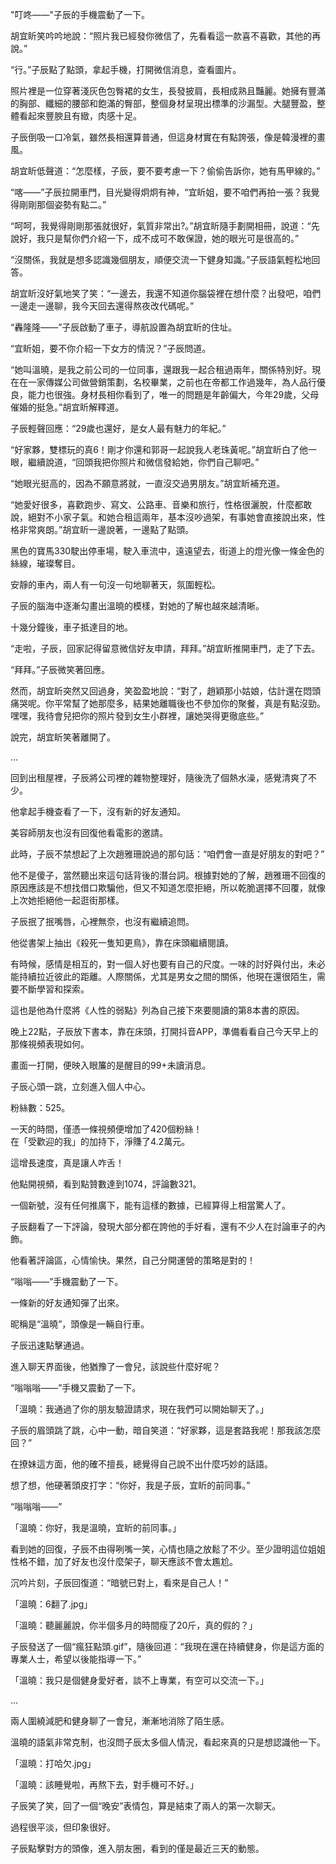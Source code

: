 "叮咚——"子辰的手機震動了一下。

胡宜盺笑吟吟地說：“照片我已經發你微信了，先看看這一款喜不喜歡，其他的再說。”

“行。”子辰點了點頭，拿起手機，打開微信消息，查看圖片。

照片裡是一位穿著淺灰色包臀裙的女生，長發披肩，長相成熟且豔麗。她擁有豐滿的胸部、纖細的腰部和飽滿的臀部，整個身材呈現出標準的沙漏型。大腿豐盈，整體看起來豐腴且有緻，肉感十足。

子辰倒吸一口冷氣，雖然長相還算普通，但這身材實在有點誇張，像是韓漫裡的畫風。

胡宜盺低聲道：“怎麼樣，子辰，要不要考慮一下？偷偷告訴你，她有馬甲線的。”

“喀——”子辰拉開車門，目光變得炯炯有神，“宜盺姐，要不咱們再拍一張？我覺得剛剛那個姿勢有點二。”

“呵呵，我覺得剛剛那張就很好，氣質非常出?。”胡宜盺隨手劃開相冊，說道：“先說好，我只是幫你們介紹一下，成不成可不敢保證，她的眼光可是很高的。”

“沒關係，我就是想多認識幾個朋友，順便交流一下健身知識。”子辰語氣輕松地回答。

胡宜盺沒好氣地笑了笑：“一邊去，我還不知道你腦袋裡在想什麼？出發吧，咱們一邊走一邊聊，我今天回去還得熬夜改代碼呢。”

“轟隆隆——”子辰啟動了車子，導航設置為胡宜盺的住址。

“宜盺姐，要不你介紹一下女方的情況？”子辰問道。

“她叫溫曉，是我之前公司的一位同事，還跟我一起合租過兩年，關係特別好。現在在一家傳媒公司做營銷策劃，名校畢業，之前也在帝都工作過幾年，為人品行優良，能力也很強。身材長相你看到了，唯一的問題是年齡偏大，今年29歲，父母催婚的挺急。”胡宜盺解釋道。

子辰輕聲回應：“29歲也還好，是女人最有魅力的年紀。”

“好家夥，雙標玩的真6！剛才你還和郭哥一起說我人老珠黃呢。”胡宜盺白了他一眼，繼續說道，“回頭我把你照片和微信發給她，你們自己聊吧。”

“她眼光挺高的，因為不願意將就，一直沒交過男朋友。”胡宜盺補充道。

“她愛好很多，喜歡跑步、寫文、公路車、音樂和旅行，性格很灑脫，什麼都敢說，絕對不小家子氣。和她合租這兩年，基本沒吵過架，有事她會直接說出來，性格非常爽朗。”胡宜盺一邊說著，一邊點了點頭。

黑色的寶馬330駛出停車場，駛入車流中，遠遠望去，街道上的燈光像一條金色的絲線，璀璨奪目。

安靜的車內，兩人有一句沒一句地聊著天，氛圍輕松。

子辰的腦海中逐漸勾畫出溫曉的模樣，對她的了解也越來越清晰。

十幾分鐘後，車子抵達目的地。

“走啦，子辰，回家記得留意微信好友申請，拜拜。”胡宜盺推開車門，走了下去。

“拜拜。”子辰微笑著回應。

然而，胡宜盺突然又回過身，笑盈盈地說：“對了，趙穎那小姑娘，估計還在悶頭痛哭呢。你平常幫了她那麼多，結果她離職後也不參加你的聚餐，真是有點沒勁。嘿嘿，我待會兒把你的照片發到女生小群裡，讓她哭得更徹底些。”

說完，胡宜盺笑著離開了。

...

回到出租屋裡，子辰將公司裡的雜物整理好，隨後洗了個熱水澡，感覺清爽了不少。

他拿起手機查看了一下，沒有新的好友通知。

美容師朋友也沒有回復他看電影的邀請。

此時，子辰不禁想起了上次趙雅珊說過的那句話：“咱們會一直是好朋友的對吧？”

他不是傻子，當然聽出來這句話背後的潛台詞。根據對她的了解，趙雅珊不回復的原因應該是不想找借口欺騙他，但又不知道怎麼拒絕，所以乾脆選擇不回覆，就像上次她拒絕他一起逛街那樣。

子辰抿了抿嘴唇，心裡無奈，也沒有繼續追問。

他從書架上抽出《殺死一隻知更鳥》，靠在床頭繼續閱讀。

有時候，感情是相互的，對一個人好也要有自己的尺度。一味的討好與付出，未必能持續拉近彼此的距離。人際關係，尤其是男女之間的關係，他現在還很陌生，需要不斷學習和探索。

這也是他為什麼將《人性的弱點》列為自己接下來要閱讀的第8本書的原因。

晚上22點，子辰放下書本，靠在床頭，打開抖音APP，準備看看自己今天早上的那條視頻表現如何。

畫面一打開，便映入眼簾的是醒目的99+未讀消息。

子辰心頭一跳，立刻進入個人中心。

粉絲數：525。

一天的時間，僅憑一條視頻便增加了420個粉絲！  
在「受歡迎的我」的加持下，淨賺了4.2萬元。

這增長速度，真是讓人咋舌！

他點開視頻，看到點贊數達到1074，評論數321。

一個新號，沒有任何推廣下，能有這樣的數據，已經算得上相當驚人了。

子辰翻看了一下評論，發現大部分都在誇他的手好看，還有不少人在討論車子的內飾。

他看著評論區，心情愉快。果然，自己分開運營的策略是對的！

“嗡嗡——”手機震動了一下。

一條新的好友通知彈了出來。

昵稱是“溫曉”，頭像是一輛自行車。

子辰迅速點擊通過。

進入聊天界面後，他猶豫了一會兒，該說些什麼好呢？

“嗡嗡嗡——”手機又震動了一下。

「溫曉：我通過了你的朋友驗證請求，現在我們可以開始聊天了。」

子辰的眉頭跳了跳，心中一動，暗自笑道：“好家夥，這是套路我呢！那我該怎麼回？”

在撩妹這方面，他的確不擅長，總覺得自己說不出什麼巧妙的話語。

想了想，他硬著頭皮打字：“你好，我是子辰，宜盺的前同事。”

“嗡嗡嗡——”

「溫曉：你好，我是溫曉，宜盺的前同事。」

看到她的回復，子辰不由得咧嘴一笑，心情也隨之放鬆了不少。至少證明這位姐姐性格不錯，加了好友也沒什麼架子，聊天應該不會太尷尬。

沉吟片刻，子辰回復道：“暗號已對上，看來是自己人！”

「溫曉：6翻了.jpg」

「溫曉：聽麗麗說，你半個多月的時間瘦了20斤，真的假的？」

子辰發送了一個“瘋狂點頭.gif”，隨後回道：“我現在還在持續健身，你是這方面的專業人士，希望以後能指導一下。”

「溫曉：我只是個健身愛好者，談不上專業，有空可以交流一下。」

...

兩人圍繞減肥和健身聊了一會兒，漸漸地消除了陌生感。

溫曉的語氣非常克制，也沒問子辰太多個人情況，看起來真的只是想認識他一下。

「溫曉：打哈欠.jpg」

「溫曉：該睡覺啦，再熬下去，對手機可不好。」

子辰笑了笑，回了一個“晚安”表情包，算是結束了兩人的第一次聊天。

過程很平淡，但印象很好。

子辰點擊對方的頭像，進入朋友圈，看到的僅是最近三天的動態。